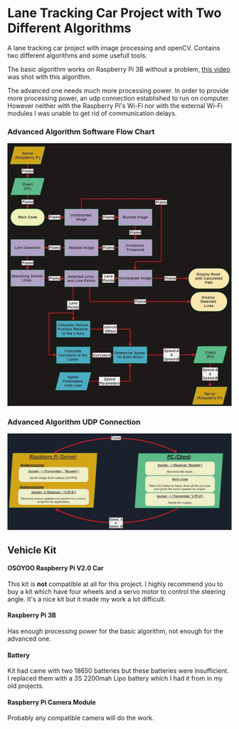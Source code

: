# Lane Tracking Car Project with Two Different Algorithms

A lane tracking car project with image processing and openCV. Contains two different algorithms and some usefull tools.

The basic algorithm works on Raspberry Pi 3B without a problem, [this video](https://youtu.be/rsSotSv7Gnw) was shot with this algorithm.

The advanced one needs much more processing power. In order to provide more processing power, an udp connection established to run on computer. However neither with the Raspberry Pi's Wi-Fi nor with the external Wi-Fi modules I was unable to get rid of communication delays.

### Advanced Algorithm Software Flow Chart

![Software Flow Chart](Flow_Chart_v5.jpg)

### Advanced Algorithm UDP Connection

![UDP Connection Chart](UDP_Connection_Chart.jpg)

## Vehicle Kit

#### OSOYOO Raspberry Pi V2.0 Car

This kit is **not** compatible at all for this project. I highly recommend you to buy a kit which have four wheels and a servo motor to control the steering angle. It's a nice kit but it made my work a lot difficult.

#### Raspberry Pi 3B

Has enough processing power for the basic algorithm, not enough for the advanced one.

#### Battery

Kit had came with two 18650 batteries but these batteries were insufficient. I replaced them with a 3S 2200mah Lipo battery which I had it from in my old projects.

#### Raspberry Pi Camera Module

Probably any compatible camera will do the work.
